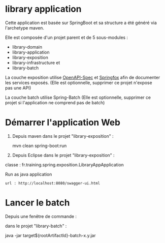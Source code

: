 
library application
===============================

Cette application est basée sur SpringBoot et sa structure a été généré via l'archetype maven.


Elle est composée d'un projet parent et de 5 sous-modules :

- library-domain
- library-application
- library-exposition
- library-infrastructure
et
- library-batch

La couche exposition utilise [OpenAPI-Spec](https://github.com/swagger-api/swagger-core) et [Springfox](https://github.com/springfox/springfox) afin de documenter les services exposés.
(Elle est optionnelle, supprimer ce projet n'expose pas une API)

La couche batch utilise Spring-Batch
(Elle est optionnelle, supprimer ce projet si l'application ne comprend pas de batch)


# Démarrer l'application Web

1) Depuis maven dans le projet "library-exposition" :

	mvn clean spring-boot:run

2) Depuis Eclipse dans le projet "library-exposition" :

classe : fr.training.spring.exposition.LibraryAppApplication

Run as java application

	url : http://localhost:8080/swagger-ui.html


# Lancer le batch

Depuis une fenêtre de commande :

dans le projet "library-batch" :

java -jar  target${rootArtifactId}-batch-x.y.jar